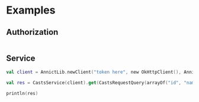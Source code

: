 # Examples

## Authorization 
```kotlin
```

## Service

```kotlin
val client = AnnictLib.newClient("token here", new OkHttpClient(), AnnictVersion.V_1)

val res = CastsService(client).get(CastsRequestQuery(arrayOf("id", "name"), null, null, 10, 10, null,null))

println(res)
```
